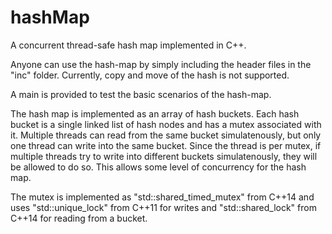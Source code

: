 # hashMap
A concurrent thread-safe hash map implemented in C++.

Anyone can use the hash-map by simply including the header files in the "inc" folder.
Currently, copy and move of the hash is not supported.

A main is provided to test the basic scenarios of the hash-map.

The hash map is implemented as an array of hash buckets.
Each hash bucket is a single linked list of hash nodes and has a mutex associated with it.
Multiple threads can read from the same bucket simulatenously, but only one thread can write
into the same bucket. Since the thread is per mutex, if multiple threads try to write into different
buckets simulatenously, they will be allowed to do so. This allows some level of concurrency for the hash map.

The mutex is implemented as "std::shared_timed_mutex" from C++14 and uses "std::unique_lock" from C++11 for writes
and "std::shared_lock" from C++14 for reading from a bucket.
